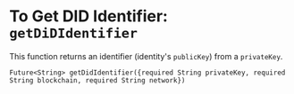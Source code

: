 # To Get DID Identifier: `getDiDIdentifier`

This function returns an identifier (identity's `publicKey`) from a `privateKey`.

```
Future<String> getDidIdentifier({required String privateKey, required String blockchain, required String network}) 
 
```